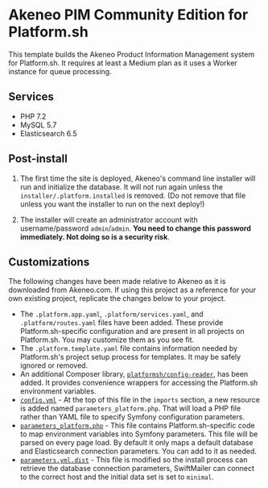 # Akeneo PIM Community Edition for Platform.sh

This template builds the Akeneo Product Information Management system for Platform.sh.  It requires at least a Medium plan as it uses a Worker instance for queue processing.

## Services

* PHP 7.2
* MySQL 5.7
* Elasticsearch 6.5

## Post-install

1. The first time the site is deployed, Akeneo's command line installer will run and initialize the database.  It will not run again unless the `installer/.platform.installed` is removed.  (Do not remove that file unless you want the installer to run on the next deploy!)

2. The installer will create an administrator account with username/password `admin`/`admin`.  **You need to change this password immediately. Not doing so is a security risk**.

## Customizations

The following changes have been made relative to Akeneo as it is downloaded from Akeneo.com.  If using this project as a reference for your own existing project, replicate the changes below to your project.

* The `.platform.app.yaml`, `.platform/services.yaml`, and `.platform/routes.yaml` files have been added.  These provide Platform.sh-specific configuration and are present in all projects on Platform.sh.  You may customize them as you see fit.
* The `.platform.template.yaml` file contains information needed by Platform.sh's project setup process for templates.  It may be safely ignored or removed.
* An additional Composer library, [`platformsh/config-reader`](https://github.com/platformsh/config-reader-php), has been added.  It provides convenience wrappers for accessing the Platform.sh environment variables.
* [`config.yml`](/app/config/config.yml) - At the top of this file in the `imports` section, a new resource is added named `parameters_platform.php`.  That will load a PHP file rather than YAML file to specify Symfony configuration parameters.
* [`parameters_platform.php`](/app/config/parameters_platform.php) - This file contains Platform.sh-specific code to map environment variables into Symfony parameters. This file will be parsed on every page load. By default it only maps a default database and Elasticsearch connection parameters. You can add to it as needed.
* [`parameters.yml.dist`](/app/config/parameters.yml.dist) - This file is modified so the install process can retrieve the database connection parameters, SwiftMailer can connect to the correct host and the initial data set is set to `minimal`.
